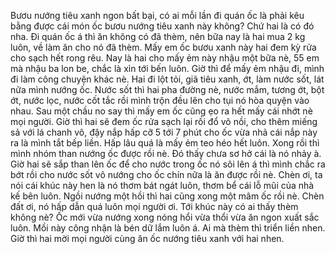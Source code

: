 Bươu nướng tiêu xanh ngon bất bại, có ai mỗi lần đi quán ốc là phải kêu bằng được cái món ốc bươu nướng tiêu xanh này không? Chứ hai là có đó nha. Đi quán ốc á thì ăn không có đã thèm, nên bữa nay là hai mua 2 kg luôn, về làm ăn cho nó đã thèm. Mấy em ốc bươu xanh này hai đem kỳ rửa cho sạch hết rong rêu. Nay là hai cho mấy ẻm này nhậu một bữa nè, 55 em mà nhậu ba lon be, chắc là xỉn tới bến luôn. Giờ thì để mấy ẻm nhậu đi, mình đi làm công chuyện khác nè. Hai đi lột tỏi, giã tiêu xanh, ớt, làm nước sốt, lát nữa mình nướng ốc. Nước sốt thì hai pha đường nè, nước mắm, tương ớt, bột ớt, nước lọc, nước cốt tắc rồi mình trộn đều lên cho tụi nó hòa quyện vào nhau. Sau một chầu no say thì mấy em ốc cũng ẹo ra hết mấy cái nhớt nè mọi người. Giờ thì hai sẽ đem ốc rửa sạch lại rồi đổ vô nồi, cho thêm miếng sả với lá chanh vô, đậy nắp hấp cỡ 5 tới 7 phút cho ốc vừa nhả cái nắp này ra là mình tắt bếp liền. Hấp lâu quá là mấy ẻm teo héo hết luôn. Xong rồi thì mình nhóm than nướng ốc được rồi nè. Đó thấy chưa sơ hở cái là nó nhảy à. Giờ hai sẽ sắp than lên ốc để cho nước trong ốc nó sôi lên á thì mình chắc ra bớt rồi cho nước sốt vô nướng cho ốc chín nữa là ăn được rồi nè. Chèn ơi, ta nói cái khúc này hen là nó thơm bát ngát luôn, thơm bể cái lỗ mũi của nhà kế bên luôn. Ngồi nướng một hồi thì hai cũng xong một mâm ốc rồi nè. Chèn đất ơi, nó hấp dẫn quá luôn mọi người ơi. Tới khúc này có ai thấy thèm không nè? Ốc mới vừa nướng xong nóng hổi vừa thổi vừa ăn ngon xuất sắc luôn. Mồi này công nhận là bén dữ lắm luôn á. Ai mà thèm thì triển liền nhen. Giờ thì hai mời mọi người cùng ăn ốc nướng tiêu xanh với hai nhen.